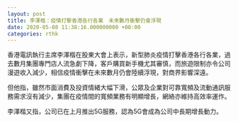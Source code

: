 ```yaml
---
layout: post
title: 李澤楷：疫情打擊香港各行各業　未來數月衝擊仍會浮現
date: 2020-05-08 11:38:16.000000000 +08:00
categories: rthk
---
```


香港電訊執行主席李澤楷在股東大會上表示，新型肺炎疫情打擊香港各行各業，過去數月集團專門店人流急劇下降，客戶購買新手機尤其審慎，而旅遊限制亦令公司漫遊收入減少，相信疫情衝擊在未來數月仍會陸續浮現，對商界影響深遠。

但他指，雖然市面消費及投資情緒大幅下滑，公眾及企業對可靠寬頻及流動通訊服務需求沒有減少，集團在疫情間的寬頻業務有明顯增長，網絡亦維持高效率運作。

李澤楷又指，公司已在上月推出5G服務，認為5G會成為公司中長期增長動力。
